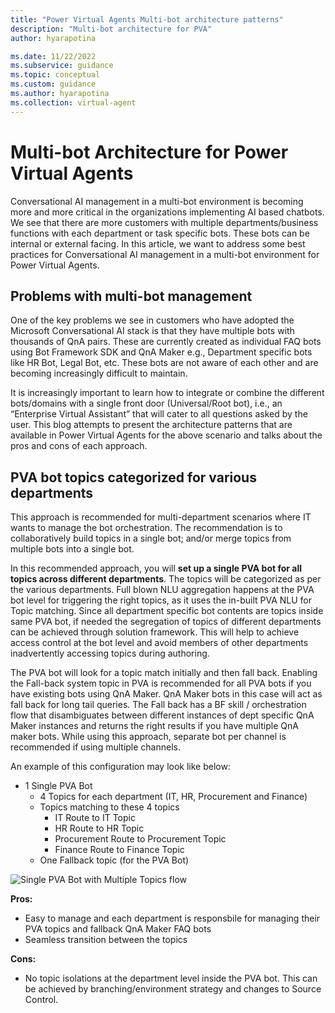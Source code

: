 ```yaml
---
title: "Power Virtual Agents Multi-bot architecture patterns"
description: "Multi-bot architecture for PVA"
author: hyarapotina

ms.date: 11/22/2022
ms.subservice: guidance
ms.topic: conceptual
ms.custom: guidance
ms.author: hyarapotina
ms.collection: virtual-agent
---
```


# Multi-bot Architecture for Power Virtual Agents

Conversational AI management in a multi-bot environment is becoming more and more critical in the organizations implementing AI based chatbots. We see that there are more customers with multiple departments/business functions with each department or task specific bots. These bots can be internal or external facing.  In this article, we want to address some best practices for Conversational AI management in a multi-bot environment for Power Virtual Agents. 

## Problems with multi-bot management

One of the key problems we see in customers who have adopted the Microsoft Conversational AI stack is that they have multiple bots with thousands of QnA pairs. These are currently created as individual FAQ bots using Bot Framework SDK and QnA Maker e.g., Department specific bots like HR Bot, Legal Bot, etc.​ These bots are not aware of each other and are becoming increasingly difficult to maintain.​ 

It is increasingly important to learn how to integrate or combine the different bots/domains with a single front door (Universal/Root bot), i.e., an “Enterprise Virtual Assistant” that will cater to all questions asked by the user. This blog attempts to present the architecture patterns that are available in Power Virtual Agents for the above scenario and talks about the pros and cons of each approach.   

## PVA bot topics categorized for various departments

This approach is recommended for multi-department scenarios where IT wants to manage the bot orchestration.  The recommendation is to collaboratively build topics in a single bot; and/or merge topics from multiple bots into a single bot.  

In this recommended approach, you will **set up a single PVA bot for all topics across different departments**. The topics will be categorized as per the various departments. Full blown NLU aggregation happens at the PVA bot level for triggering the right topics, as it uses the in-built PVA NLU for Topic matching. Since all department specific bot contents are topics inside same PVA bot, if needed the segregation of topics of different departments can be achieved through solution framework. This will help to achieve access control at the bot level and avoid members of other departments inadvertently accessing topics during authoring. 

The PVA bot will look for a topic match initially and then fall back. Enabling the Fall-back system topic in PVA is recommended for all PVA bots if you have existing bots using QnA Maker. QnA Maker bots in this case will act as fall back for long tail queries. The Fall back has a BF skill / orchestration flow that disambiguates between different instances of dept specific QnA Maker instances and returns the right results if you have multiple QnA maker bots. While using this approach, separate bot per channel is recommended if using multiple channels. 

An example of this configuration may look like below: 

* 1 Single PVA Bot  
    * 4 Topics for each department (IT, HR, Procurement and Finance)  
    * Topics matching to these 4 topics  
        * IT Route to IT Topic  
        * HR Route to HR Topic
        * Procurement Route to Procurement Topic
        * Finance Route to Finance Topic  
    * One Fallback topic (for the PVA Bot)   
    

![Single PVA Bot with Multiple Topics flow](https://github.com/MicrosoftDocs/power-platform-pr/blob/0080c1e0367f1a1544cb1fd3144ae896d02df7e1/power-virtual-agents/guidance/media/introduction/overview-no-code.png "single-pvabot-with-multiple-topics.png")

**Pros:**  
   * Easy to manage and each department is responsbile for managing their PVA topics and fallback QnA Maker FAQ bots  
   * Seamless transition between the topics

 **Cons:**  
   * No topic isolations at the department level inside the PVA bot. This can be achieved by branching/environment strategy and changes to Source Control. 

<!-- TODO -->
